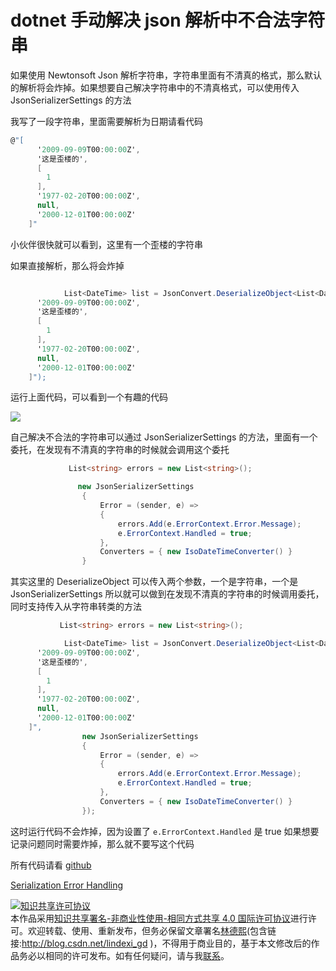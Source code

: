 # dotnet 手动解决 json 解析中不合法字符串

如果使用 Newtonsoft Json 解析字符串，字符串里面有不清真的格式，那么默认的解析将会炸掉。如果想要自己解决字符串中的不清真格式，可以使用传入 JsonSerializerSettings 的方法

<!--more-->
<!-- CreateTime:2019/8/31 16:55:58 -->


我写了一段字符串，里面需要解析为日期请看代码

```csharp
@"[
      '2009-09-09T00:00:00Z',
      '这是歪楼的',
      [
        1
      ],
      '1977-02-20T00:00:00Z',
      null,
      '2000-12-01T00:00:00Z'
    ]"
```

小伙伴很快就可以看到，这里有一个歪楼的字符串

如果直接解析，那么将会炸掉

```csharp

            List<DateTime> list = JsonConvert.DeserializeObject<List<DateTime>>(@"[
      '2009-09-09T00:00:00Z',
      '这是歪楼的',
      [
        1
      ],
      '1977-02-20T00:00:00Z',
      null,
      '2000-12-01T00:00:00Z'
    ]");
```

运行上面代码，可以看到一个有趣的代码

![](http://cdn.lindexi.site/lindexi%2F20193208581815)

自己解决不合法的字符串可以通过 JsonSerializerSettings 的方法，里面有一个委托，在发现有不清真的字符串的时候就会调用这个委托

```csharp
             List<string> errors = new List<string>();

               new JsonSerializerSettings
                {
                    Error = (sender, e) =>
                    {
                        errors.Add(e.ErrorContext.Error.Message);
                        e.ErrorContext.Handled = true;
                    },
                    Converters = { new IsoDateTimeConverter() }
                }
```

其实这里的 DeserializeObject 可以传入两个参数，一个是字符串，一个是 JsonSerializerSettings 所以就可以做到在发现不清真的字符串的时候调用委托，同时支持传入从字符串转类的方法

```csharp
           List<string> errors = new List<string>();

            List<DateTime> list = JsonConvert.DeserializeObject<List<DateTime>>(@"[
      '2009-09-09T00:00:00Z',
      '这是歪楼的',
      [
        1
      ],
      '1977-02-20T00:00:00Z',
      null,
      '2000-12-01T00:00:00Z'
    ]",
                new JsonSerializerSettings
                {
                    Error = (sender, e) =>
                    {
                        errors.Add(e.ErrorContext.Error.Message);
                        e.ErrorContext.Handled = true;
                    },
                    Converters = { new IsoDateTimeConverter() }
                });
```

这时运行代码不会炸掉，因为设置了 `e.ErrorContext.Handled` 是 true 如果想要记录问题同时需要炸掉，那么就不要写这个代码

所有代码请看 [github](https://github.com/lindexi/lindexi_gd/tree/7d553d290d68b567f91daed16c814c023e90c1a8/BepirquwiKedoucawji)

[Serialization Error Handling](https://www.newtonsoft.com/json/help/html/SerializationErrorHandling.htm )

<a rel="license" href="http://creativecommons.org/licenses/by-nc-sa/4.0/"><img alt="知识共享许可协议" style="border-width:0" src="https://i.creativecommons.org/l/by-nc-sa/4.0/88x31.png" /></a><br />本作品采用<a rel="license" href="http://creativecommons.org/licenses/by-nc-sa/4.0/">知识共享署名-非商业性使用-相同方式共享 4.0 国际许可协议</a>进行许可。欢迎转载、使用、重新发布，但务必保留文章署名[林德熙](http://blog.csdn.net/lindexi_gd)(包含链接:http://blog.csdn.net/lindexi_gd )，不得用于商业目的，基于本文修改后的作品务必以相同的许可发布。如有任何疑问，请与我[联系](mailto:lindexi_gd@163.com)。
